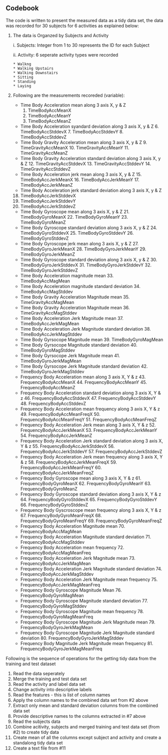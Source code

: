 ## Codebook 

The code is written to present the measured data as a tidy data set, the data was recorded for 30 subjects for 6 activities as explained below: 

1. The data is Organzed by Subjects and Activity 

   i. Subjects: Integer from 1 to 30 represents the ID for each Subject
   
   ii. Activity: 6 seperate activity types were recorded 
   
       * Walkng 
       * Walking Upstairs 
       * Walking Downstairs
       * Sitting
       * Standing
       * Laying
       
2. Following are the measurements recoreded (variable): 

    * Time Body Acceleration mean along 3 axis X, y & Z
      1. TimeBodyAccMeanX
      2. TimeBodyAccMeanY
      3. TimeBodyAccMeanZ
    * Time Body Acceleration syandard deviation along 3 axis X, y & Z
      6. TimeBodyAccStddevX
      7. TimeBodyAccStddevY
      8. TimeBodyAccStddevZ
   * Time Body Gravity Acceleration mean along 3 axis X, y & Z
      9. TimeGravityAccMeanX
      10. TimeGravityAccMeanY
      11. TimeGravityAccMeanZ
   * Time Body Gravity Acceleration standard deviation along 3 axis X, y & Z
      12. TimeGravityAccStddevX
      13. TimeGravityAccStddevY
      14. TimeGravityAccStddevZ
   * Time Body Acceleration jerk mean along 3 axis X, y & Z
      15. TimeBodyAccJerkMeanX
      16. TimeBodyAccJerkMeanY
      17. TimeBodyAccJerkMeanZ
    * Time Body Acceleration jerk standard deviation along 3 axis X, y & Z
    18. TimeBodyAccJerkStddevX
    19. TimeBodyAccJerkStddevY
    20. TimeBodyAccJerkStddevZ
    * Time Body Gyroscope  mean along 3 axis X, y & Z
      21. TimeBodyGyroMeanX
      22. TimeBodyGyroMeanY
      23. TimeBodyGyroMeanZ
    * Time Body  Gyroscope standard deviation  along 3 axis X, y & Z
      24. TimeBodyGyroStddevX
      25. TimeBodyGyroStddevY
      26. TimeBodyGyroStddevZ
    * Time Body Gyroscope jerk mean along 3 axis X, y & Z
      27. TimeBodyGyroJerkMeanX
      28. TimeBodyGyroJerkMeanY
      29. TimeBodyGyroJerkMeanZ
    * Time Body Gyroscope standard deviation along 3 axis X, y & Z
      30. TimeBodyGyroJerkStddevX
      31. TimeBodyGyroJerkStddevY
      32. TimeBodyGyroJerkStddevZ
    * Time Body Acceleration magnitude mean 
      33. TimeBodyAccMagMean
    * Time Body Acceleration magnitude standard deviation
      34. TimeBodyAccMagStddev
    * Time Body Gravity Acceleration Magnitude mean
      35. TimeGravityAccMagMean
    * Time Body Gravity Acceleration Magnitude mean
      36. TimeGravityAccMagStddev
    * Time Body  Acceleration Jerk Magnitude mean
      37. TimeBodyAccJerkMagMean
    * Time Body Acceleration Jerk Magnitude standard deviation
      38. TimeBodyAccJerkMagStddev
    * Time Body Gyrsocope Magnitude mean
      39. TimeBodyGyroMagMean
    * Time Body Gyrsocope Magnitude standard deviation
      40. TimeBodyGyroMagStddev
    * Time Body Gyrsocope Jerk Magnitude mean
      41. TimeBodyGyroJerkMagMean
    * Time Body Gyrsocope Jerk Magnitude standard deviation
      42. TimeBodyGyroJerkMagStddev
    * Frequency Body Acceleration mean along 3 axis X, Y & z
      43. FrequencyBodyAccMeanX
      44. FrequencyBodyAccMeanY
      45. FrequencyBodyAccMeanZ
    * Frequency Body Acceleration standard deviation along 3 axis X, Y & z
      46. FrequencyBodyAccStddevX
      47. FrequencyBodyAccStddevY
      48. FrequencyBodyAccStddevZ
    * Frequency Body Acceleration mean frequency along 3 axis X, Y & z
      49. FrequencyBodyAccMeanFreqX
      50. FrequencyBodyAccMeanFreqY
      51. FrequencyBodyAccMeanFreqZ
    * Frequency Body Acceleration Jerk mean along 3 axis X, Y & z
      52. FrequencyBodyAccJerkMeanX
      53. FrequencyBodyAccJerkMeanY
      54. FrequencyBodyAccJerkMeanZ
    * Frequency Body Acceleration Jerk standard deviation  along 3 axis X, Y & z
      55. FrequencyBodyAccJerkStddevX
      56. FrequencyBodyAccJerkStddevY
      57. FrequencyBodyAccJerkStddevZ
    * Frequency Body Acceleration Jerk mean frequency along 3 axis X, Y & z
      58. FrequencyBodyAccJerkMeanFreqX
      59. FrequencyBodyAccJerkMeanFreqY
      60. FrequencyBodyAccJerkMeanFreqZ
    * Frequency Body Gyroscope mean along 3 axis X, Y & z
      61. FrequencyBodyGyroMeanX
      62. FrequencyBodyGyroMeanY
      63. FrequencyBodyGyroMeanZ
    * Frequency Body Gyroscope standard deviation along 3 axis X, Y & z
      64. FrequencyBodyGyroStddevX
      65. FrequencyBodyGyroStddevY
      66. FrequencyBodyGyroStddevZ
    * Frequency Body Gyscroscope mean frequency along 3 axis X, Y & z
      67. FrequencyBodyGyroMeanFreqX
      68. FrequencyBodyGyroMeanFreqY
      69. FrequencyBodyGyroMeanFreqZ
    * Frequency Body Acceleration Magnitude mean 
      70. FrequencyBodyAccMagMean
    * Frequency Body Acceleration Magnitude standard deviation 
      71. FrequencyBodyAccMagStddev
    * Frequency Body Acceleration mean frequency
      72. FrequencyBodyAccMagMeanFreq
    * Frequency Body Acceleration Jerk Magnitude mean 
      73. FrequencyBodyAccJerkMagMean
    * Frequency Body Acceleration Jerk Magnitude standard deviation
      74. FrequencyBodyAccJerkMagStddev
    * Frequency Body Acceleration Jerk Magnitude mean frequency
      75. FrequencyBodyAccJerkMagMeanFreq
    * Frequency Body Gyroscope Magnitude Mean
      76. FrequencyBodyGyroMagMean
    * Frequency Body Gyroscope Magnitude standard deviation
      77. FrequencyBodyGyroMagStddev
    * Frequency Body Gyroscope Magnitude mean frequency
      78. FrequencyBodyGyroMagMeanFreq
    * Frequency Body Gyroscope Magnitude Jerk Magnitude mean
      79. FrequencyBodyGyroJerkMagMean
    * Frequency Body Gyroscope Magnitude Jerk Magnitude standard deviation
      80. FrequencyBodyGyroJerkMagStddev
    * Frequency Body Magnitude Jerk Magnitude mean frequency
      81. FrequencyBodyGyroJerkMagMeanFreq

Following is the sequence of operations for the getting tidy data from the training and test dataset

1. Read the data seperately 
2. Merge the training and test data set 
3. Read the activity and label data set 
4. Change activity into descriptive labels 
5. Read the features - this is list of column names 
6. Apply the column names to the combined data set from #2 above 
7. Extract only mean and standard deviation columns from the combined data set 
8. Provide descriptive names to the columns extracted in #7 above 
9. Read the subjects data 
10. Combine acitivity, subjects and merged training and test data set (from #2) to create tidy data 
11. Create mean of all the columns except subject and activity and create a standalong tidy data set 
12. Create a text file from #11
